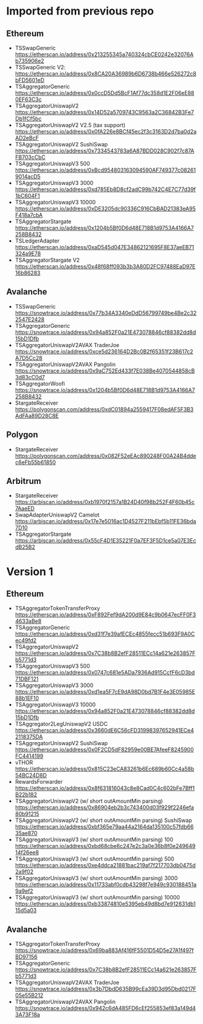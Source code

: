 # Imported from previous repo

## Ethereum

- TSSwapGeneric https://etherscan.io/address/0x213255345a740324cbCE0242e32076Ab735906e2
- TSSwapGeneric V2: https://etherscan.io/address/0x8CA20A36989b6D6738b466e526272c8bFD5601eD
- TSAggregatorGeneric https://etherscan.io/address/0x0ccD5Dd5BcF1Af77dc358d1E2F06eE880EF63C3c
- TSAggregatorUniswapV2 https://etherscan.io/address/0x14D52a5709743C9563a2C36842B3Fe7Db1fCf5bc
- TSAggregatorUniswapV2 V2.5 (tax support) https://etherscan.io/address/0x0fA226e8BCf45ec2f3c3163D2d7ba0d2aAD2eBcF
- TSAggregatorUniswapV2 SushiSwap https://etherscan.io/address/0x7334543783a6A87BDD028C902f7c87AFB703cCbC
- TSAggregatorUniswapV3 500 https://etherscan.io/address/0xBcd954803163094590AF749377c082619014acD5
- TSAggregatorUniswapV3 3000 https://etherscan.io/address/0xd785Eb8D8cf2adC99b742C4E7C77d39f1bC604F1
- TSAggregatorUniswapV3 10000 https://etherscan.io/address/0xDE3205dc90336C916CbBAD21383eA95F418a7cbA
- TSAggregatorStargate https://etherscan.io/address/0x1204b5Bf0D6d48E718B1d9753A4166A7258B8432
- TSLedgerAdapter https://etherscan.io/address/0xaD545d047E34862121695F8E37aeEB71324a9E78
- TSAggregatorStargate V2 https://etherscan.io/address/0x48f68ff093b3b3A80D2FC97488EaD97E16b86283

## Avalanche

- TSSwapGeneric https://snowtrace.io/address/0x77b34A3340eDdD56799749be4Be2c322547E2428
- TSAggregatorGeneric https://snowtrace.io/address/0x94a852F0a21E473078846cf88382dd8d15bD1Dfb
- TSAggregatorUniswapV2AVAX TraderJoe https://snowtrace.io/address/0xce5d236164D2Bc0B2f65351f23B617c2A7D5Cc28
- TSAggregatorUniswapV2AVAX Pangolin https://snowtrace.io/address/0x9aC752Ed433f7E038Be4070544858cB3d83cC0d7
- TSAggregatorWoofi https://snowtrace.io/address/0x1204b5Bf0D6d48E718B1d9753A4166A7258B8432
- StargateReceiver https://polygonscan.com/address/0xdC01894a2559417F08edAF5F3B3AdFAa89D28C8E

## Polygon

- StargateReceiver https://polygonscan.com/address/0x082F52eEAc890248F00A24B4ddec6eFb55b61850

## Arbitrum

- StargateReceiver https://arbiscan.io/address/0xb1970f2157a1B24D40f98b252F4F60b45c7AaeED
- SwapAdapterUniswapV2 Camelot https://arbiscan.io/address/0x17e7e5016ac1D4527F211bEbf5b11FE36bda7D10
- TSAggregatorStargate https://arbiscan.io/address/0x55cF4D1E35221F0a7EF3F5D1ce5a07E3EcdB25B2

# Version 1

## Ethereum

- TSAggregatorTokenTransferProxy https://etherscan.io/address/0xF892Fef9dA200d9E84c9b0647ecFF0F34633aBe8
- TSAggregatorGeneric https://etherscan.io/address/0xd31f7e39afECEc4855fecc51b693F9A0Cec49fd2
- TSAggregatorUniswapV2 https://etherscan.io/address/0x7C38b8B2efF28511ECc14a621e263857Fb5771d3
- TSAggregatorUniswapV3 500 https://etherscan.io/address/0x0747c681e5ADa7936Ad915CcfF6cD3bd71DBF121
- TSAggregatorUniswapV3 3000 https://etherscan.io/address/0xd1ea5F7cE9dA98D0bd7B1F4e3E05985E88b1EF10
- TSAggregatorUniswapV3 10000 https://etherscan.io/address/0x94a852F0a21E473078846cf88382dd8d15bD1Dfb
- TSAggregator2LegUniswapV2 USDC https://etherscan.io/address/0x3660dE6C56cFD31998397652941ECe42118375DA
- TSAggregatorUniswapV2 SushiSwap https://etherscan.io/address/0x0F2CD5dF82959e00BE7AfeeF8245900FC4414199
- vTHOR https://etherscan.io/address/0x815C23eCA83261b6Ec689b60Cc4a58b54BC24D8D
- RewardsForwarder https://etherscan.io/address/0x8f631816043c8e8Cad0C4c602bFe7Bff1B22b182
- TSAggregatorUniswapV2 (w/ short outAmountMin parsing) https://etherscan.io/address/0x86904eb2b3c743400d03f929f2246efa80b91215
- TSAggregatorUniswapV2 (w/ short outAmountMin parsing) SushiSwap https://etherscan.io/address/0xbf365e79aa44a2164da135100c57fdb6635ae870
- TSAggregatorUniswapV3 (w/ short outAmountMin parsing) 100 https://etherscan.io/address/0xbd68cbe6c247e2c3a0e36b8f0e24964914f26ee8
- TSAggregatorUniswapV3 (w/ short outAmountMin parsing) 500 https://etherscan.io/address/0xe4ddca21881bac219af7f217703db0475d2a9f02
- TSAggregatorUniswapV3 (w/ short outAmountMin parsing) 3000 https://etherscan.io/address/0x11733abf0cdb43298f7e949c930188451a9a9ef2
- TSAggregatorUniswapV3 (w/ short outAmountMin parsing) 10000 https://etherscan.io/address/0xb33874810e5395eb49d8bd7e912631db115d5a03

## Avalanche

- TSAggregatorTokenTransferProxy https://snowtrace.io/address/0x69ba883Af416fF5501D54D5e27A1f497fBD97156
- TSAggregatorGeneric https://snowtrace.io/address/0x7C38b8B2efF28511ECc14a621e263857Fb5771d3
- TSAggregatorUniswapV2AVAX TraderJoe https://snowtrace.io/address/0x3b7DbdD635B99cEa39D3d95Dbd0217F05e55B212
- TSAggregatorUniswapV2AVAX Pangolin https://snowtrace.io/address/0x942c6dA485FD6cEf255853ef83a149d43A73F18a
